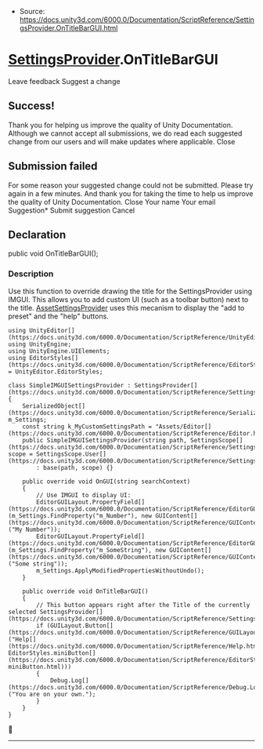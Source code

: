 * Source: https://docs.unity3d.com/6000.0/Documentation/ScriptReference/SettingsProvider.OnTitleBarGUI.html

#  [SettingsProvider](https://docs.unity3d.com/6000.0/Documentation/ScriptReference/SettingsProvider.html).OnTitleBarGUI
Leave feedback
Suggest a change
## Success!
Thank you for helping us improve the quality of Unity Documentation. Although we cannot accept all submissions, we do read each suggested change from our users and will make updates where applicable.
Close
## Submission failed
For some reason your suggested change could not be submitted. Please <a>try again</a> in a few minutes. And thank you for taking the time to help us improve the quality of Unity Documentation.
Close
Your name Your email Suggestion* Submit suggestion
Cancel
## Declaration
public void OnTitleBarGUI(); 
### Description
Use this function to override drawing the title for the SettingsProvider using IMGUI. This allows you to add custom UI (such as a toolbar button) next to the title. [AssetSettingsProvider](https://docs.unity3d.com/6000.0/Documentation/ScriptReference/AssetSettingsProvider.html) uses this mecanism to display the "add to preset" and the "help" buttons.
```
using UnityEditor[](https://docs.unity3d.com/6000.0/Documentation/ScriptReference/UnityEditor.html);
using UnityEngine;
using UnityEngine.UIElements;
using EditorStyles[](https://docs.unity3d.com/6000.0/Documentation/ScriptReference/EditorStyles.html) = UnityEditor.EditorStyles;  
  
class SimpleIMGUISettingsProvider : SettingsProvider[](https://docs.unity3d.com/6000.0/Documentation/ScriptReference/SettingsProvider.html)
{
    SerializedObject[](https://docs.unity3d.com/6000.0/Documentation/ScriptReference/SerializedObject.html) m_Settings;
    const string k_MyCustomSettingsPath = "Assets/Editor[](https://docs.unity3d.com/6000.0/Documentation/ScriptReference/Editor.html)/MyCustomSettings.asset";
    public SimpleIMGUISettingsProvider(string path, SettingsScope[](https://docs.unity3d.com/6000.0/Documentation/ScriptReference/SettingsScope.html) scope = SettingsScope.User[](https://docs.unity3d.com/6000.0/Documentation/ScriptReference/SettingsScope.User.html))
        : base(path, scope) {}  
  
    public override void OnGUI(string searchContext)
    {
        // Use IMGUI to display UI:
        EditorGUILayout.PropertyField[](https://docs.unity3d.com/6000.0/Documentation/ScriptReference/EditorGUILayout.PropertyField.html)(m_Settings.FindProperty("m_Number"), new GUIContent[](https://docs.unity3d.com/6000.0/Documentation/ScriptReference/GUIContent.html)("My Number"));
        EditorGUILayout.PropertyField[](https://docs.unity3d.com/6000.0/Documentation/ScriptReference/EditorGUILayout.PropertyField.html)(m_Settings.FindProperty("m_SomeString"), new GUIContent[](https://docs.unity3d.com/6000.0/Documentation/ScriptReference/GUIContent.html)("Some string"));
        m_Settings.ApplyModifiedPropertiesWithoutUndo();
    }  
  
    public override void OnTitleBarGUI()
    {
        // This button appears right after the Title of the currently selected SettingsProvider[](https://docs.unity3d.com/6000.0/Documentation/ScriptReference/SettingsProvider.html):
        if (GUILayout.Button[](https://docs.unity3d.com/6000.0/Documentation/ScriptReference/GUILayout.Button.html)("Help[](https://docs.unity3d.com/6000.0/Documentation/ScriptReference/Help.html)!", EditorStyles.miniButton[](https://docs.unity3d.com/6000.0/Documentation/ScriptReference/EditorStyles-miniButton.html)))
        {
            Debug.Log[](https://docs.unity3d.com/6000.0/Documentation/ScriptReference/Debug.Log.html)("You are on your own.");
        }
    }
}

```

* * *
